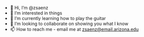 - 👋 Hi, I’m @zsaenz
- 👀 I’m interested in things
- 🌱 I’m currently learning how to play the guitar
- 💞️ I’m looking to collaborate on showing you what I know
- 📫 How to reach me - email me at zsaenz@email.arizona.edu


